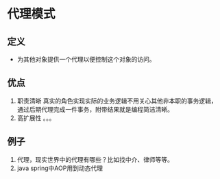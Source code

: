 # 代理模式
## 定义
+ 为其他对象提供一个代理以便控制这个对象的访问。
## 优点
1. 职责清晰
真实的角色实现实际的业务逻辑不用关心其他非本职的事务逻辑，
通过后期代理完成一件事务，附带结果就是编程简洁清晰。
2. 高扩展性
。。。
## 例子
1. 代理，现实世界中的代理有哪些？比如找中介、律师等等。
2. java spring中AOP用到动态代理